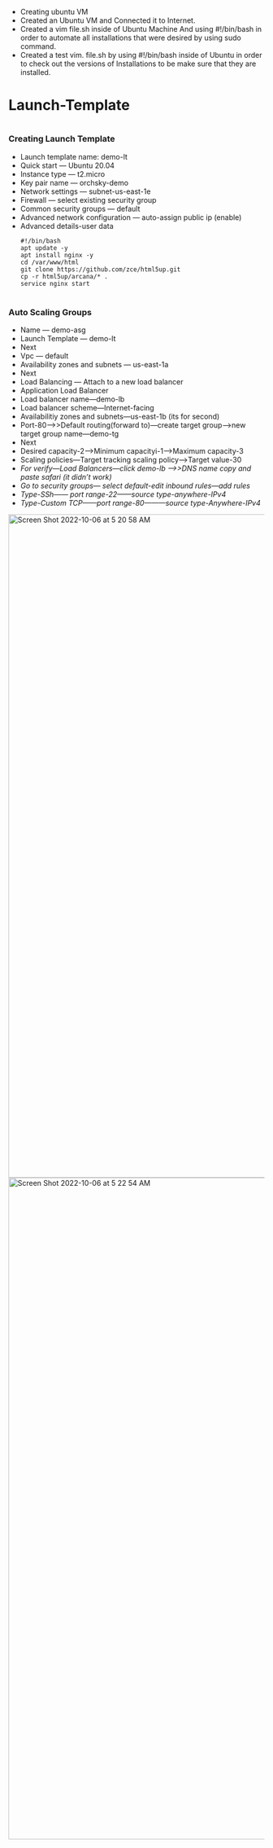- Creating ubuntu VM
- Created an Ubuntu VM and Connected it to Internet.
- Created a vim file.sh inside of Ubuntu Machine And using #!/bin/bash in order to automate all installations that were desired by using sudo command.
- Created a test vim. file.sh by using #!/bin/bash inside of Ubuntu in order to check out the versions of Installations to be make sure that they are installed.








# Launch-Template

# <h3>Creating Launch Template</h3>
- Launch template name: demo-lt
- Quick start — Ubuntu 20.04
- Instance type — t2.micro
- Key pair name — orchsky-demo
- Network settings — subnet-us-east-1e
- Firewall — select existing security group
- Common security groups — default
- Advanced network configuration — auto-assign public ip (enable)
- Advanced details-user data
    ```
    #!/bin/bash
    apt update -y
    apt install nginx -y
    cd /var/www/html
    git clone https://github.com/zce/html5up.git
    cp -r html5up/arcana/* .
    service nginx start
    ```
# <h3>Auto Scaling Groups</h3>
- Name — demo-asg
- Launch Template — demo-lt
- Next
- Vpc — default
- Availability zones and subnets — us-east-1a
- Next
- Load Balancing — Attach to a new load balancer
- Application Load Balancer
- Load balancer name—demo-lb
- Load balancer scheme—Internet-facing
- Availabilitiy zones and subnets—us-east-1b (its for second)
- Port-80——>>Default routing(forward to)—create target group—>new target group  name—demo-tg
- Next 
- Desired capacity-2—>Minimum capacityi-1——>Maximum capacity-3
- Scaling policies—Target tracking scaling policy—>Target value-30
- _For verify—Load Balancers—click demo-lb —->>DNS name copy and paste safari_
  _(it didn’t work)_
- _Go to security groups— select default-edit inbound rules—add rules_
- _Type-SSh—— port range-22——source type-anywhere-IPv4_
- _Type-Custom TCP——port range-80———source type-Anywhere-IPv4_


<img width="1303" alt="Screen Shot 2022-10-06 at 5 20 58 AM" src="https://user-images.githubusercontent.com/113846595/194290488-dc6cbd63-2e82-4bc4-b70b-5ce297560774.png">

<img width="1300" alt="Screen Shot 2022-10-06 at 5 22 54 AM" src="https://user-images.githubusercontent.com/113846595/194290526-6c3fb929-c437-414d-be69-7a6d1ba2e9b2.png">
